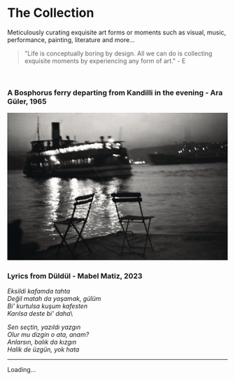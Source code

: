 # The Collection

Meticulously curating exquisite art forms or moments such as visual, music, performance, painting, literature and more...

> "Life is conceptually boring by design. All we can do is collecting exquisite moments by experiencing any form of art." - E

<br/>

### A Bosphorus ferry departing from Kandilli in the evening - Ara Güler, 1965

![ferry](/resources/vapur.jpg)

### Lyrics from Düldül - Mabel Matiz, 2023

*Eksildi kafamda tahta\
Değil matah da yaşamak, gülüm\
Bi' kurtulsa kuşum kafesten\
Karılsa deste bi' daha*\

*Sen seçtin, yazıldı yazgın\
Olur mu dizgin o ata, anam?\
Anlarsın, balık da kızgın\
Halik de üzgün, yok hata*

---

Loading...